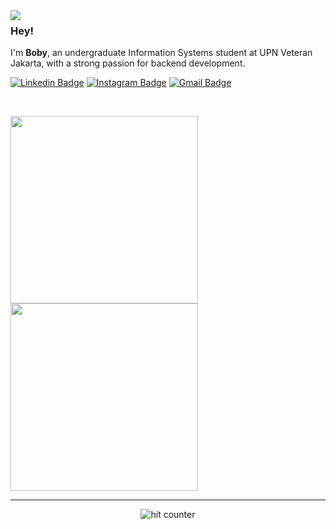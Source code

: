 <img align="left" src="https://github.com/user-attachments/assets/de74ff21-fe52-4fd8-8844-5c986054f113">

### Hey!

I'm **Boby**, an undergraduate Information Systems student at UPN Veteran Jakarta, with a strong passion for backend development.

[![Linkedin Badge](https://img.shields.io/badge/-LinkedIn-blue?style=flat-square&logo=Linkedin&logoColor=white&link=https://www.linkedin.com/in/muhammad-boby-pratama/)](https://www.linkedin.com/in/muhammad-boby-pratama/)
[![Instagram Badge](https://img.shields.io/badge/-Instagram-e4405f?style=flat-square&logo=Instagram&logoColor=white&link=https://www.instagram.com/3bobyy/)](https://www.instagram.com/3bobyy/)
[![Gmail Badge](https://img.shields.io/badge/-Gmail-d14836?style=flat-square&logo=Gmail&logoColor=white&link=bobyjakarta4@gmail.com)](mailto:bobyjakarta4@gmail.com)

<br>

<p align="left">
  <img src="https://github-readme-stats.vercel.app/api?username=MBobyPratama&show_icons=true&theme=bear" width="300">
  <img src="https://github-readme-streak-stats.herokuapp.com?user=MBobyPratama&theme=dark&hide_border=true" width="300">
</p>

---

<div align="center">
<p></p>
<img src="https://profile-counter.glitch.me/MBobyPratama/count.svg" alt="hit counter" align="center">
</div>
